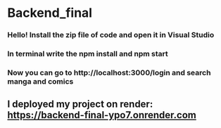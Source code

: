 # Backend_final
### Hello! Install the zip file of code and open it in Visual Studio
### In terminal write the npm install and npm start
### Now you can go to http://localhost:3000/login and search manga and comics
## I deployed my project on render: https://backend-final-ypo7.onrender.com
